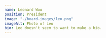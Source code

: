 ```yaml
---
name: Leonard Woo
position: President
image: "./board-images/leo.png"
imageAlt: Photo of Leo
bio: Leo doesn't seem to want to make a bio.
---
```

